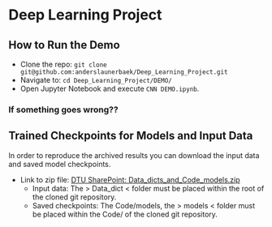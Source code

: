 # Deep Learning Project

## How to Run the Demo
* Clone the repo: `git clone git@github.com:anderslaunerbaek/Deep_Learning_Project.git`
* Navigate to: `cd Deep_Learning_Project/DEMO/`
* Open Jupyter Notebook and execute `CNN DEMO.ipynb`.


### If something goes wrong??

## Trained Checkpoints for Models and Input Data
In order to reproduce the archived results you can download the input data and saved model checkpoints.
* Link to zip file: [DTU SharePoint: Data_dicts_and_Code_models.zip](https://dtudk-my.sharepoint.com/personal/s160159_win_dtu_dk/_layouts/15/guestaccess.aspx?docid=093aa4dcaee0b4e3aa18b0ee67061a678&authkey=AbdnyuYwQUWn0BDEPeDn1Mg&e=6545df2324604a2ab35a771a5bcd4d3f)
  * Input data: The > Data_dict < folder must be placed within the root of the cloned git repository. 
  * Saved checkpoints: The Code/models, the > models < folder must be placed within the Code/ of the cloned git repository. 

